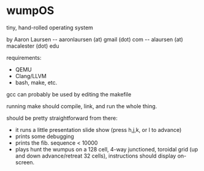 wumpOS
=========

tiny, hand-rolled operating system

by Aaron Laursen 
-- aaronlaursen (at) gmail (dot) com
-- alaursen (at) macalester (dot) edu

requirements:
* QEMU
* Clang/LLVM
* bash, make, etc.

gcc can probably be used by editing the makefile

running make should compile, link, and run the whole thing.

should be pretty straightforward from there:
* it runs a little presentation slide show (press h,j,k, or l to advance)
* prints some debugging
* prints the fib. sequence < 10000
* plays hunt the wumpus on a 128 cell, 4-way junctioned, toroidal grid (up and
  down advance/retreat 32 cells), instructions should display on-screen.
